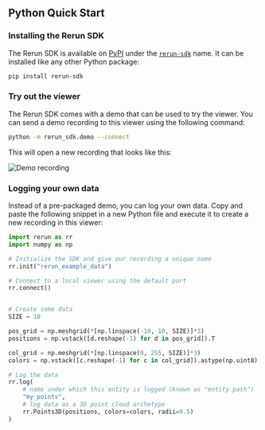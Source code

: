 ## Python Quick Start

### Installing the Rerun SDK

The Rerun SDK is available on [PyPI](https://pypi.org/) under the
[`rerun-sdk`](https://pypi.org/project/rerun-sdk/) name. It can be installed like any other
Python package:

```sh
pip install rerun-sdk
```

### Try out the viewer

The Rerun SDK comes with a demo that can be used to try the viewer. You can send a demo recording
to this viewer using the following command:

```sh
python -m rerun_sdk.demo --connect
```

This will open a new recording that looks like this:

![Demo recording](https://static.rerun.io/quickstart2_simple_cube/632a8f1c79f70a2355fad294fe085291fcf3a8ae/768w.png)


### Logging your own data

Instead of a pre-packaged demo, you can log your own data. Copy and paste the following snippet in a new Python file and execute it to create a new recording in this viewer:

```python
import rerun as rr
import numpy as np

# Initialize the SDK and give our recording a unique name
rr.init("rerun_example_data")

# Connect to a local viewer using the default port
rr.connect()


# Create some data
SIZE = 10

pos_grid = np.meshgrid(*[np.linspace(-10, 10, SIZE)]*3)
positions = np.vstack([d.reshape(-1) for d in pos_grid]).T

col_grid = np.meshgrid(*[np.linspace(0, 255, SIZE)]*3)
colors = np.vstack([c.reshape(-1) for c in col_grid]).astype(np.uint8).T

# Log the data
rr.log(
    # name under which this entity is logged (known as "entity path")
    "my_points",
    # log data as a 3D point cloud archetype
    rr.Points3D(positions, colors=colors, radii=0.5)
)
```
